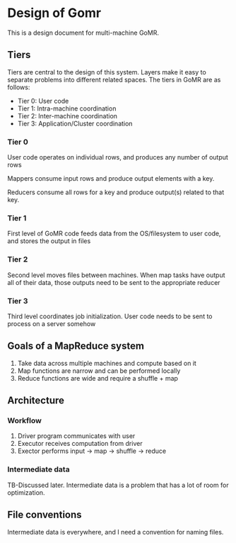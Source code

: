 # Design of Gomr

This is a design document for multi-machine GoMR.

## Tiers

Tiers are central to the design of this system.
Layers make it easy to separate problems into different related spaces.
The tiers in GoMR are as follows:

- Tier 0: User code
- Tier 1: Intra-machine coordination
- Tier 2: Inter-machine coordination
- Tier 3: Application/Cluster coordination

### Tier 0

User code operates on individual rows, and produces any number of output rows

Mappers consume input rows and produce output elements with a key.

Reducers consume all rows for a key and produce output(s) related to that key.

### Tier 1

First level of GoMR code feeds data from the OS/filesystem to user code, and stores the output in files

### Tier 2

Second level moves files between machines. When map tasks have output all of their data, those outputs need to be sent to the appropriate reducer

### Tier 3

Third level coordinates job initialization. User code needs to be sent to process on a server somehow

## Goals of a MapReduce system

1. Take data across multiple machines and compute based on it
2. Map functions are narrow and can be performed locally
3. Reduce functions are wide and require a shuffle + map

## Architecture

### Workflow

1. Driver program communicates with user
2. Executor receives computation from driver
3. Exector performs input -> map -> shuffle -> reduce

### Intermediate data

TB-Discussed later.
Intermediate data is a problem that has a lot of room for optimization.

## File conventions

Intermediate data is everywhere, and I need a convention for naming files.
